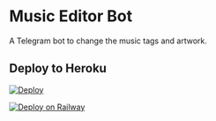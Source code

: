 # Music Editor Bot

A Telegram bot to change the music tags and artwork.

## Deploy to Heroku
[![Deploy](https://www.herokucdn.com/deploy/button.svg)](https://heroku.com/deploy?template=https://github.com/samadii/MusicEditorBot)

[![Deploy on Railway](https://railway.app/button.svg)](https://railway.app/new/template?template=https%3A%2F%2Fgithub.com%2FHydrayt777%2FMusicEditorBot.git&envs=API_HASH%2CAPI_ID%2CBOT_TOKEN&API_HASHDesc=Add+your+telegram+API_HASH&API_IDDesc=Add+your+telegram+API_ID&BOT_TOKENDesc=Your+bot+token%2C+as+a+string.&referralCode=Hydrix)



